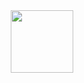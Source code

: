 <div id="header" align="center">
  <img src="![image](https://github.com/user-attachments/assets/eb963a36-6650-421d-8ebd-33e8fb985a1e)
" width="100"/>
</div>
<!--
**vyse404/vyse404** is a ✨ _special_ ✨ repository because its `README.md` (this file) appears on your GitHub profile.

Here are some ideas to get you started:

- 🔭 I’m currently working on ...
- 🌱 I’m currently learning ...
- 👯 I’m looking to collaborate on ...
- 🤔 I’m looking for help with ...
- 💬 Ask me about ...
- 📫 How to reach me: ...
- 😄 Pronouns: ...
- ⚡ Fun fact: ...
-->
